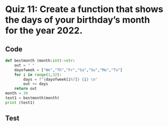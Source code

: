 # Quiz 11: Create a function that shows the days of your birthday’s month for the year 2022.
## Code
```.py
def bestmonth (month:int)->str:
    out = " "
    dayofweek = ["We","Th","Fr","Sa","Su","Mo","Tu"]
    for i in range(1,32):
        days = f"{dayofweek[i%7]} {i} \n"
        out += days
    return out
month = 30
test1 = bestmonth(month)
print (test1)
```
## Test
